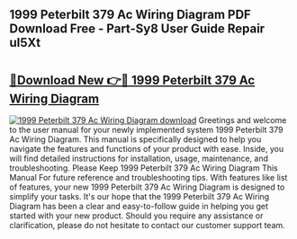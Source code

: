 ## 1999 Peterbilt 379 Ac Wiring Diagram PDF Download Free - Part-Sy8 User Guide Repair uI5Xt

# <h2><a href="http://dfrms8i.blite.top/?on=1999+Peterbilt+379+Ac+Wiring+Diagram">🔗Download New 👉🔴 1999 Peterbilt 379 Ac Wiring Diagram</a></h2>

[![1999 Peterbilt 379 Ac Wiring Diagram download](https://i.imgur.com/lujVjoI.png)](http://dfrms8i.blite.top/?on=1999+Peterbilt+379+Ac+Wiring+Diagram)
Greetings and welcome to the user manual for your newly implemented system 1999 Peterbilt 379 Ac Wiring Diagram. This manual is specifically designed to help you navigate the features and functions of your product with ease. Inside, you will find detailed instructions for installation, usage, maintenance, and troubleshooting. Please Keep 1999 Peterbilt 379 Ac Wiring Diagram This Manual For future reference and troubleshooting tips. With features like list of features, your new 1999 Peterbilt 379 Ac Wiring Diagram is designed to simplify your tasks. It's our hope that the 1999 Peterbilt 379 Ac Wiring Diagram has been a clear and easy-to-follow guide in helping you get started with your new product. Should you require any assistance or clarification, please do not hesitate to contact our customer support team.
